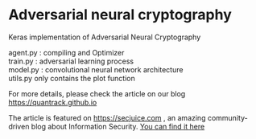 # Adversarial neural cryptography
Keras implementation of Adversarial Neural Cryptography 

agent.py : compiling and Optimizer  
train.py : adversarial learning process  
model.py : convolutional neural network architecture  
utils.py only contains the plot function

For more details, please check the article on our blog https://quantrack.github.io

The article is featured on https://secjuice.com , an amazing community-driven blog about Information Security. [You can find it here](https://www.secjuice.com/deep-learning-cybersecurity/)
